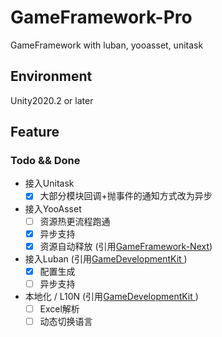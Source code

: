 # GameFramework-Pro
GameFramework with luban, yooasset, unitask

## Environment

Unity2020.2 or later

## Feature

### Todo && Done

- 接入Unitask
  - [x] 大部分模块回调+抛事件的通知方式改为异步
- 接入YooAsset
  - [ ] 资源热更流程跑通
  - [x] 异步支持
  - [x] 资源自动释放 (引用[GameFramework-Next](https://github.com/ALEXTANGXIAO/GameFramework-Next))
- 接入Luban (引用[GameDevelopmentKit
  ](https://github.com/XuToWei/GameDevelopmentKit))
  - [x] 配置生成
  - [ ] 异步支持
- 本地化 / L10N (引用[GameDevelopmentKit
  ](https://github.com/XuToWei/GameDevelopmentKit))
  - [ ] Excel解析
  - [ ] 动态切换语言
